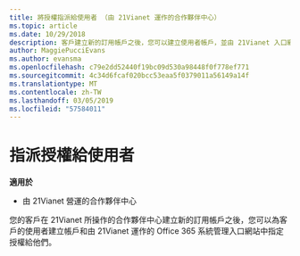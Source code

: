 ```yaml
---
title: 將授權指派給使用者 （由 21Vianet 運作的合作夥伴中心）
ms.topic: article
ms.date: 10/29/2018
description: 客戶建立新的訂用帳戶之後，您可以建立使用者帳戶，並由 21Vianet 入口網站您 Office 365 中將授權指派給特定使用者。
author: MaggiePucciEvans
ms.author: evansma
ms.openlocfilehash: c79e2dd52440f19bc09d530a98448f0f778ef771
ms.sourcegitcommit: 4c34d6fcaf020bcc53eaa5f0379011a56149a14f
ms.translationtype: MT
ms.contentlocale: zh-TW
ms.lasthandoff: 03/05/2019
ms.locfileid: "57584011"
---
```

# <a name="assign-licenses-to-users"></a>指派授權給使用者

**適用於**

-   由 21Vianet 營運的合作夥伴中心


您的客戶在 21Vianet 所操作的合作夥伴中心建立新的訂用帳戶之後，您可以為客戶的使用者建立帳戶和由 21Vianet 運作的 Office 365 系統管理入口網站中指定授權給他們。 

